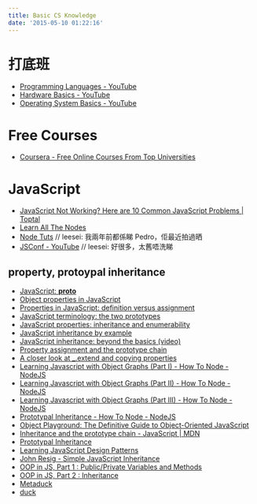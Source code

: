 ```yaml
---
title: Basic CS Knowledge
date: '2015-05-10 01:22:16'
---
```


# 打底班
- [Programming Languages - YouTube][&01]
- [Hardware Basics - YouTube][&02]
- [Operating System Basics - YouTube][&03]

# Free Courses
- [Coursera - Free Online Courses From Top Universities][&04]

# JavaScript
- [JavaScript Not Working? Here are 10 Common JavaScript Problems | Toptal][&05]
- [Learn All The Nodes][&06]
- [Node Tuts][&07] // leesei: 我兩年前都係睇 Pedro，佢最近拍過晒
- [JSConf - YouTube][&08] // leesei: 好很多，太舊唔洗睇

## property, protoypal inheritance

- [JavaScript: **proto**][&09]
- [Object properties in JavaScript][&10]
- [Properties in JavaScript: definition versus assignment][&11]
- [JavaScript terminology: the two prototypes][&12]
- [JavaScript properties: inheritance and enumerability][&13]
- [JavaScript inheritance by example][&14]
- [JavaScript inheritance: beyond the basics (video)][&15]
- [Property assignment and the prototype chain][&16]
- [A closer look at \_.extend and copying properties][&17]
- [Learning Javascript with Object Graphs (Part I) - How To Node - NodeJS][&18]
- [Learning Javascript with Object Graphs (Part II) - How To Node - NodeJS][&19]
- [Learning Javascript with Object Graphs (Part III) - How To Node - NodeJS][&20]
- [Prototypal Inheritance - How To Node - NodeJS][&21]
- [Object Playground: The Definitive Guide to Object-Oriented JavaScript][&22]
- [Inheritance and the prototype chain - JavaScript | MDN][&23]
- [Prototypal Inheritance][&24]
- [Learning JavaScript Design Patterns][&25]
- [John Resig - Simple JavaScript Inheritance][&26]
- [OOP in JS, Part 1 : Public/Private Variables and Methods][&27]
- [OOP in JS, Part 2 : Inheritance][&28]
- [Metaduck][&29] 
- [duck][&30]


[&01]: https://www.youtube.com/playlist?list=PL7141DE955793D3F0
[&02]: https://www.youtube.com/watch?v=9-KUm9YpPm0
[&03]: https://www.youtube.com/watch?v=9GDX-IyZ_C8
[&04]: https://www.coursera.org/courses?courseType=v2.ondemand
[&05]: http://www.toptal.com/javascript/10-most-common-javascript-mistakes
[&06]: http://www.learnallthenodes.com/
[&07]: http://nodetuts.com/index.html
[&08]: https://www.youtube.com/user/jsconfeu/playlists?view=1&sort=dd
[&09]: http://www.2ality.com/2012/10/proto.html
[&10]: http://www.2ality.com/2012/10/javascript-properties.html
[&11]: http://www.2ality.com/2012/08/property-definition-assignment.html
[&12]: http://www.2ality.com/2013/01/two-prototypes.html
[&13]: http://www.2ality.com/2011/07/js-properties.html
[&14]: http://www.2ality.com/2012/01/js-inheritance-by-example.html
[&15]: http://www.2ality.com/2012/11/js-inheritance-beyond-basics.html
[&16]: http://www.2ality.com/2012/11/property-assignment-prototype-chain.html
[&17]: http://www.2ality.com/2012/08/underscore-extend.html
[&18]: http://howtonode.org/object-graphs
[&19]: http://howtonode.org/object-graphs-2
[&20]: http://howtonode.org/object-graphs-3
[&21]: http://howtonode.org/prototypical-inheritance
[&22]: http://www.objectplayground.com/
[&23]: https://developer.mozilla.org/en-US/docs/Web/JavaScript/Inheritance_and_the_prototype_chain
[&24]: http://javascript.crockford.com/prototypal.html
[&25]: http://addyosmani.com/resources/essentialjsdesignpatterns/book/#prototypepatternjavascript
[&26]: http://ejohn.org/blog/simple-javascript-inheritance/
[&27]: http://phrogz.net/JS/classes/OOPinJS.html
[&28]: http://phrogz.net/JS/classes/OOPinJS2.html
[&29]: http://metaduck.com/05-dump-this.html
[&30]: http://metaduck.com/05-dump-this.html

